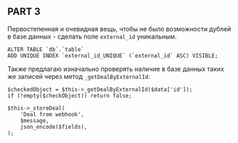 ## PART 3
Первостепенная и очевидная вещь, чтобы не было возможности дублей
в базе данных - сделать поле `external_id` уникальным.

```
ALTER TABLE `db`.`table`
ADD UNIQUE INDEX `external_id_UNIQUE` (`external_id` ASC) VISIBLE;
```

Также предлагаю изначально проверять наличие в базе данных таких 
же записей через метод `_getDealByExternalId`:

```
$checkedObject = $this->_getDealByExternalId($data['id']);
if (!empty($checkObject)) return false;

$this->_storeDeal(
    'Deal from webhook',
    $message,
    json_encode($fields),
);
```